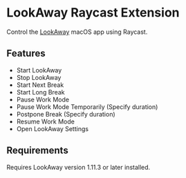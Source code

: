 # LookAway Raycast Extension

Control the [LookAway](https://lookaway.com) macOS app using Raycast.

## Features

- Start LookAway
- Stop LookAway
- Start Next Break
- Start Long Break
- Pause Work Mode
- Pause Work Mode Temporarily (Specify duration)
- Postpone Break (Specify duration)
- Resume Work Mode
- Open LookAway Settings

## Requirements

Requires LookAway version 1.11.3 or later installed.

